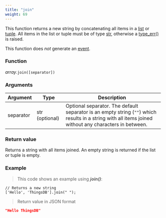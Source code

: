 ```yaml
---
title: "join"
weight: 69
---
```


This function returns a new string by concatenating all items in a [list](..) or [tuple](../../tuple).
All items in the list or tuple must be of type [str](../../str), otherwise a [type_err()](../../../errors/type_err) is raised.

This function does *not* generate an [event](../../../overview/events).

### Function

*array*.`join([separator])`

### Arguments

Argument | Type | Description
-------- | ---- | -----------
separator | str (optional) | Optional separator. The default separator is an empty string (`""`) which results in a string with all items joined without any characters in between.

### Return value

Returns a string with all items joined. An empty string is returned if the list or tuple is empty.

### Example

> This code shows an example using ***join()***:

```thingsdb,json_response
// Returns a new string
['Hello', 'ThingsDB'].join(" ");
```

> Return value in JSON format

```json
"Hello ThingsDB"
```
